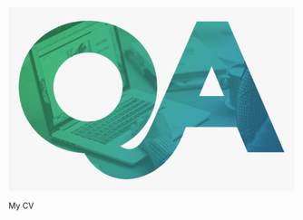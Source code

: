 ![Header](https://github.com/DmitriyLobchuk/DmitriyLobchuk/blob/main/assets/459-4593264_qa-logo-png-transparent-png.png)

My CV